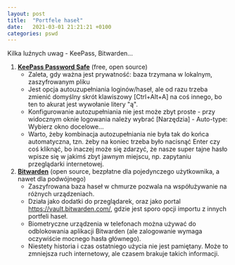 ```yaml
---
layout: post
title:  "Portfele haseł"
date:   2021-03-01 21:21:21 +0100
categories: pswd
---
```


Kilka luźnych uwag - KeePass, Bitwarden...

1. [**KeePass Password Safe**](https://keepass.info/) (free, open source)
    * Zaleta, gdy ważna jest prywatność: baza trzymana w lokalnym, zaszyfrowanym pliku
    * Jest opcja autouzupełniania loginów/haseł, ale od razu trzeba zmienić domyślny skrót klawiszowy [Ctrl+Alt+A] na coś innego, bo ten to akurat jest wywołanie litery "ą".
    * Konfigurowanie autozupełniania nie jest może zbyt proste - przy widocznym oknie logowania należy wybrać [Narzędzia] - Auto-type: Wybierz okno docelowe...
    * Warto, żeby kombinacja autozupełniania nie była tak do końca automatyczna, tzn. żeby na koniec trzeba było nacisnąć Enter czy coś kliknąć, bo inaczej może się zdarzyć, że nasze super tajne hasło wpisze się w jakimś zbyt jawnym miejscu, np. zapytaniu przeglądarki internetowej.
2. [**Bitwarden**](https://bitwarden.com/download/) (open source, bezpłatne dla pojedynczego użytkownika, a nawet dla podwójnego)
    * Zaszyfrowana baza haseł w chmurze pozwala na współużywanie na różnych urządzeniach.
    * Działa jako dodatki do przeglądarek, oraz jako portal <https://vault.bitwarden.com/>, gdzie jest sporo opcji importu z innych portfeli haseł.
    * Biometryczne urządzenia w telefonach można używać do odblokowania aplikacji Bitwarden (ale zalogowanie wymaga oczywiście mocnego hasła głównego).
    * Niestety historia i czas ostatniego użycia nie jest pamiętany. Może to zmniejsza ruch internetowy, ale czasem brakuje takich informacji.

